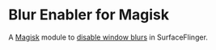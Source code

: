 # Blur Enabler for Magisk

A [Magisk](https://github.com/topjohnwu/Magisk) module to [disable window blurs](https://source.android.com/docs/core/display/window-blurs#oems-and-partners) in SurfaceFlinger.
